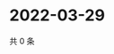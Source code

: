 # 2022-03-29

共 0 条

<!-- BEGIN WEIBO -->
<!-- 最后更新时间 Tue Mar 29 2022 17:14:53 GMT+0800 (China Standard Time) -->

<!-- END WEIBO -->
